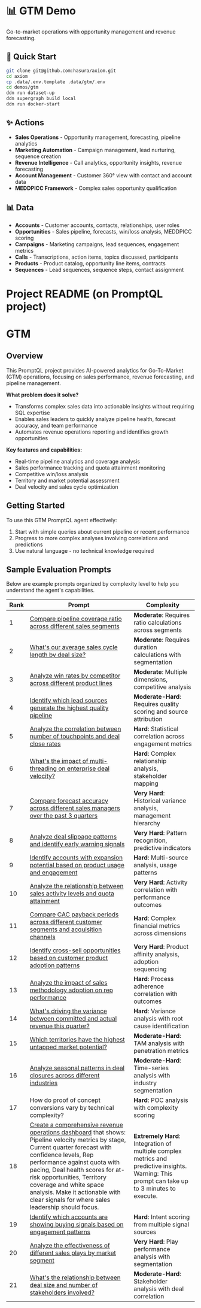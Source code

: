 # 📊 GTM Demo

Go-to-market operations with opportunity management and revenue forecasting.

## 🚀 Quick Start

```bash
git clone git@github.com:hasura/axiom.git
cd axiom
cp .data/.env.template .data/gtm/.env
cd demos/gtm
ddn run dataset-up
ddn supergraph build local
ddn run docker-start
```

## ✨ Actions

- **Sales Operations** - Opportunity management, forecasting, pipeline analytics
- **Marketing Automation** - Campaign management, lead nurturing, sequence creation
- **Revenue Intelligence** - Call analytics, opportunity insights, revenue forecasting
- **Account Management** - Customer 360° view with contact and account data
- **MEDDPICC Framework** - Complex sales opportunity qualification

## 📊 Data

- **Accounts** - Customer accounts, contacts, relationships, user roles
- **Opportunities** - Sales pipeline, forecasts, win/loss analysis, MEDDPICC scoring
- **Campaigns** - Marketing campaigns, lead sequences, engagement metrics
- **Calls** - Transcriptions, action items, topics discussed, participants
- **Products** - Product catalog, opportunity line items, contracts
- **Sequences** - Lead sequences, sequence steps, contact assignment

# Project README (on PromptQL project)

# GTM

## Overview

This PromptQL project provides AI-powered analytics for Go-To-Market (GTM) operations, focusing on sales performance, revenue forecasting, and pipeline management.

**What problem does it solve?**

- Transforms complex sales data into actionable insights without requiring SQL expertise
- Enables sales leaders to quickly analyze pipeline health, forecast accuracy, and team performance
- Automates revenue operations reporting and identifies growth opportunities

**Key features and capabilities:**

- Real-time pipeline analytics and coverage analysis
- Sales performance tracking and quota attainment monitoring
- Competitive win/loss analysis
- Territory and market potential assessment
- Deal velocity and sales cycle optimization

## Getting Started

To use this GTM PromptQL agent effectively:

1. Start with simple queries about current pipeline or recent performance
2. Progress to more complex analyses involving correlations and predictions
3. Use natural language - no technical knowledge required

## Sample Evaluation Prompts

Below are example prompts organized by complexity level to help you understand the agent's capabilities.

| Rank | Prompt | Complexity |
| ---- | ------ | ---------- |
| 1 | [Compare pipeline coverage ratio across different sales segments](https://promptql.console.hasura.io/project/gtm/promptql-playground/thread/ca499e09-64b9-4606-983e-de97d84feb7a/shared) | **Moderate**: Requires ratio calculations across segments |
| 2 | [What's our average sales cycle length by deal size?](https://promptql.console.hasura.io/project/gtm/promptql-playground/thread/bddd7cf5-b8a8-4d06-a443-5b0f96364631/shared) | **Moderate**: Requires duration calculations with segmentation |
| 3 | [Analyze win rates by competitor across different product lines](https://promptql.console.hasura.io/project/gtm/promptql-playground/thread/6a3bdb5e-84af-4498-8b31-e25510c5f276/shared) | **Moderate**: Multiple dimensions, competitive analysis |
| 4 | [Identify which lead sources generate the highest quality pipeline](https://promptql.console.hasura.io/project/gtm/promptql-playground/thread/c160079d-2336-43eb-9be9-17f088c7e244/shared) | **Moderate-Hard**: Requires quality scoring and source attribution |
| 5 | [Analyze the correlation between number of touchpoints and deal close rates](https://promptql.console.hasura.io/project/gtm/promptql-playground/thread/8109fe76-8aa7-422a-847e-565a7d2c10f2/shared) | **Hard**: Statistical correlation across engagement metrics |
| 6 | [What's the impact of multi-threading on enterprise deal velocity?](https://promptql.console.hasura.io/project/gtm/promptql-playground/thread/884c95de-a4f6-46a7-8e91-3fe40f4b1dae/shared) | **Hard**: Complex relationship analysis, stakeholder mapping |
| 7 | [Compare forecast accuracy across different sales managers over the past 3 quarters](https://promptql.console.hasura.io/project/gtm/promptql-playground/thread/3de51612-f908-4570-82be-86dde3d53554/shared) | **Very Hard**: Historical variance analysis, management hierarchy |
| 8 | [Analyze deal slippage patterns and identify early warning signals](https://promptql.console.hasura.io/project/gtm/promptql-playground/thread/2e0c6ce9-caa7-494b-9670-1740c901083e/shared) | **Very Hard**: Pattern recognition, predictive indicators |
| 9 | [Identify accounts with expansion potential based on product usage and engagement](https://promptql.console.hasura.io/project/gtm/promptql-playground/thread/0aa35adc-e9fb-4b85-93b2-1eef1a98cd20/shared) | **Hard**: Multi-source analysis, usage patterns |
| 10 | [Analyze the relationship between sales activity levels and quota attainment](https://promptql.console.hasura.io/project/gtm/promptql-playground/thread/983bab89-7082-4706-aecc-696618edae8f/shared) | **Very Hard**: Activity correlation with performance outcomes |
| 11 | [Compare CAC payback periods across different customer segments and acquisition channels](https://promptql.console.hasura.io/project/gtm/promptql-playground/thread/ed80968d-8b1e-4c9e-9582-ed6566f45efc/shared) | **Hard**: Complex financial metrics across dimensions |
| 12 | [Identify cross-sell opportunities based on customer product adoption patterns](https://promptql.console.hasura.io/project/gtm/promptql-playground/thread/3dd58f51-8424-4051-98ab-51f3060e03b9/shared) | **Very Hard**: Product affinity analysis, adoption sequencing |
| 13 | [Analyze the impact of sales methodology adoption on rep performance](https://promptql.console.hasura.io/project/gtm/promptql-playground/thread/995570e7-6219-4255-9517-d2d2ae11d49d/shared) | **Hard**: Process adherence correlation with outcomes |
| 14 | [What's driving the variance between committed and actual revenue this quarter?](https://promptql.console.hasura.io/project/gtm/promptql-playground/thread/d9de33ff-ac5d-49ee-98d1-2e95908d47fe/shared) | **Hard**: Variance analysis with root cause identification |
| 15 | [Which territories have the highest untapped market potential?](https://promptql.console.hasura.io/project/gtm/promptql-playground/thread/902711e6-6b1e-4d37-9ab8-addd7135ae67/shared) | **Moderate-Hard**: TAM analysis with penetration metrics |
| 16 | [Analyze seasonal patterns in deal closures across different industries](https://promptql.console.hasura.io/project/gtm/promptql-playground/thread/033abf46-eeb0-4373-ba0e-113fe76c04cc/shared) | **Moderate-Hard**: Time-series analysis with industry segmentation |
| 17 | How do proof of concept conversions vary by technical complexity? | **Hard**: POC analysis with complexity scoring |
| 18 | [Create a comprehensive revenue operations dashboard](https://promptql.console.hasura.io/project/gtm/promptql-playground/thread/d6d32e90-c359-4d95-883d-bfb8c73e9638/shared) that shows: Pipeline velocity metrics by stage, Current quarter forecast with confidence levels, Rep performance against quota with pacing, Deal health scores for at-risk opportunities, Territory coverage and white space analysis. Make it actionable with clear signals for where sales leadership should focus. | **Extremely Hard**: Integration of multiple complex metrics and predictive insights. Warning: This prompt can take up to 3 minutes to execute. |
| 19 | [Identify which accounts are showing buying signals based on engagement patterns](https://promptql.console.hasura.io/project/gtm/promptql-playground/thread/61b057e4-8e9f-4154-82ef-e7c8859a0534/shared) | **Hard**: Intent scoring from multiple signal sources |
| 20 | [Analyze the effectiveness of different sales plays by market segment](https://promptql.console.hasura.io/project/gtm/promptql-playground/thread/9a14eb40-d87c-461b-acf1-459008926c84/shared) | **Very Hard**: Play performance analysis with segmentation |
| 21 | [What's the relationship between deal size and number of stakeholders involved?](https://promptql.console.hasura.io/project/gtm/promptql-playground/thread/1cc07307-8c6c-4bdb-a82b-964c1db2541d/shared) | **Moderate-Hard**: Stakeholder analysis with deal correlation |

<!--
## Commented out prompts (not working well in PromptQL currently)

| 1 | Simple | [What are my top opportunities by ARR this quarter?](https://promptql.console.hasura.io/project/gtm/promptql-playground/thread/29cf4c4f-e1d6-4b32-8cae-5df5f1ebb6f4/shared) | **Easy**: Simple ranking with single metric, clear time boundary |
| 2 | Simple | [Which accounts have the highest probability to close this month?](https://promptql.console.hasura.io/project/gtm/promptql-playground/thread/74716202-32ce-467a-9bac-32f4d8338de7/shared) | **Easy**: Binary scoring with clear criteria, single time frame |
| 4 | Simple | [Which sales reps are exceeding their quota targets?](https://promptql.console.hasura.io/project/gtm/promptql-playground/thread/e8a9b575-e59f-4162-a2aa-13bcae589581/shared) | **Moderate**: Requires quota attainment calculations |
| 12 | Complex | [What's the optimal discount threshold that maximizes both win rate and deal value?](https://promptql.console.hasura.io/project/gtm/promptql-playground/thread/f1549b2b-92e7-44d6-9803-ddcb4886ecb6/shared) | **Very Hard**: Optimization problem with multiple constraints |
-->
